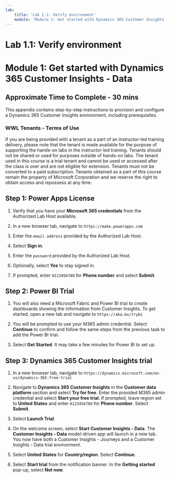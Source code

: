 ```yaml
---
lab:
    title: 'Lab 1.1: Verify environment'
    module: 'Module 1: Get started with Dynamics 365 Customer Insights - Data'
---
```


# Lab 1.1: Verify environment
# Module 1: Get started with Dynamics 365 Customer Insights - Data

## Approximate Time to Complete - 30 mins 

This appendix contains step-by-step instructions to provision and configure a Dynamics 365 Customer Insights environment, including prerequisites. 

### WWL Tenants - Terms of Use
If you are being provided with a tenant as a part of an instructor-led training delivery, please note that the tenant is made available for the purpose of supporting the hands-on labs in the instructor-led training. 
Tenants should not be shared or used for purposes outside of hands-on labs. The tenant used in this course is a trial tenant and cannot be used or accessed after the class is over and are not eligible for extension. 
Tenants must not be converted to a paid subscription. Tenants obtained as a part of this course remain the property of Microsoft Corporation and we reserve the right to obtain access and repossess at any time. 


## Step 1: Power Apps License 

1.  Verify that you have your **Microsoft 365 credentials** from the Authorized Lab Host available. 

2.  In a new browser tab, navigate to `https://make.powerapps.com`

3.  Enter the `email address` provided by the Authorized Lab Host. 

4.  Select **Sign in**. 

5.  Enter the `password` provided by the Authorized Lab Host. 

6.  Optionally, select **Yes** to stay signed in.

7.  If prompted, enter `0123456789` for **Phone number** and select **Submit**.


## Step 2: Power BI Trial  

1.  You will also need a Microsoft Fabric and Power BI trial to create dashboards showing the information from Customer Insights. To get started, open a new tab and navigate to `https://aka.ms/trybi` 

2.  You will be prompted to use your M365 admin credential. Select **Continue** to confirm and follow the same steps from the previous task to add the Power BI trial.

3.  Select **Get Started**. It may take a few minutes for Power BI to set up. 


## Step 3: Dynamics 365 Customer Insights trial

1.  In a new browser tab, navigate to `https://dynamics.microsoft.com/en-us/dynamics-365-free-trial` 

2.  Navigate to **Dynamics 365 Customer Insights** in the **Customer data platform** section and select **Try for free**. Enter the provided M365 admin credential and select **Start your free trial**. If prompted, leave region set to **United States** and enter `0123456789` for **Phone number**. Select **Submit**.  

3.  Select **Launch Trial**.

4.  On the welcome screen, select **Start Customer Insights - Data**. The **Customer Insights - Data** model-driven app will launch in a new tab. You now have both a Customer Insights - Journeys and a Customer Insights - Data trial environment.

5.  Select **United States** for **Country/region**. Select **Continue**. 

6.  Select **Start trial** from the notification banner.  In the **Getting started** pop-up, select **Not now**. 

